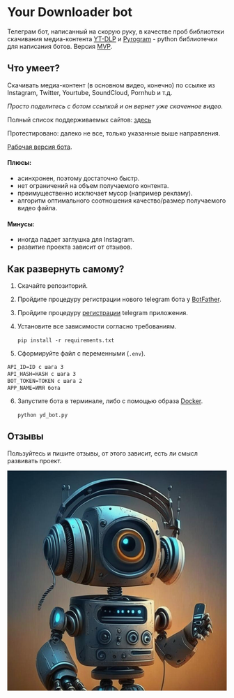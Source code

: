 # Your Downloader bot

Телеграм бот, написанный на скорую руку, в качестве проб библиотеки скачивания медиа-контента
[YT-DLP](https://github.com/yt-dlp/yt-dlp) и [Pyrogram](https://docs.pyrogram.org) - python библиотечки для написания ботов.
Версия [MVP](https://en.wikipedia.org/wiki/Minimum_viable_product).

## Что умеет?
Скачивать медиа-контент (в основном видео, конечно) по ссылке из Instagram, Twitter, Yourtube, SoundCloud, Pornhub и т.д.

*Просто поделитесь с ботом ссылкой и он вернет уже скаченное видео.*

Полный список поддерживаемых сайтов: [здесь](https://github.com/yt-dlp/yt-dlp/blob/master/supportedsites.md)

Протестировано: далеко не все, только указанные выше направления.

[Рабочая версия бота](https://t.me/Your_Downloader_bot).

#### Плюсы: 
- асинхронен, поэтому достаточно быстр.
- нет ограничений на объем получаемого контента.
- преимущественно исключает мусор (например рекламу).
- алгоритм оптимального соотношения качество/размер получаемого видео файла.

#### Минусы:
- иногда падает заглушка для Instagram.
- развитие проекта зависит от отзывов.

## Как развернуть самому?

1. Скачайте репозиторий.
2. Пройдите процедуру регистрации нового telegram бота у [BotFather](https://t.me/BotFather).
3. Пройдите процедуру [регистрации](https://core.telegram.org/api/obtaining_api_id) telegram приложения.
4. Установите все зависимости согласно требованиям.

    `pip install -r requirements.txt`
5. Сформируйте файл с переменными (`.env`).

```
API_ID=ID с шага 3
API_HASH=HASH с шага 3
BOT_TOKEN=TOKEN с шага 2
APP_NAME=ИМЯ бота
```

6. Запустите бота в терминале, либо с помощью образа [Docker](./Dockerfile).

    `python yd_bot.py`


## Отзывы
Пользуйтесь и пишите отзывы, от этого зависит, есть ли смысл развивать проект.

![Logo](logo.jpg)
